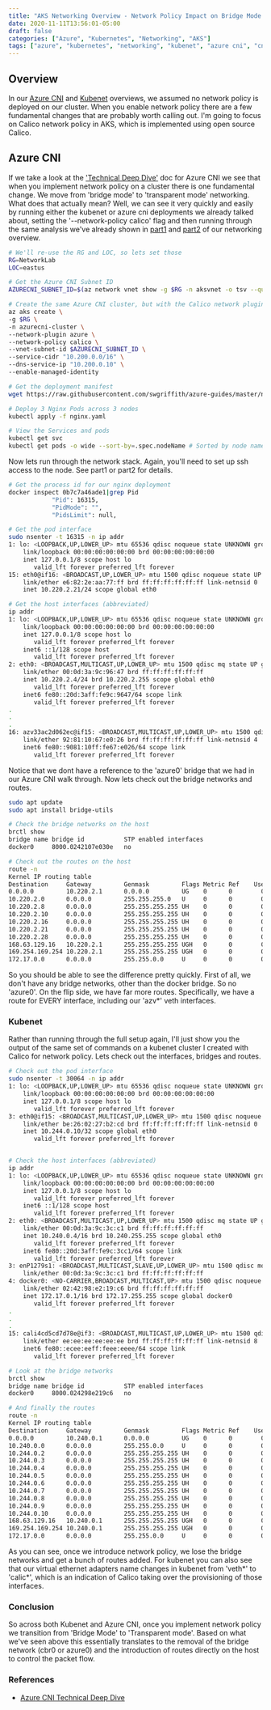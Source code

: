 ```yaml
---
title: "AKS Networking Overview - Network Policy Impact on Bridge Mode vs. Transparent"
date: 2020-11-11T13:56:01-05:00
draft: false
categories: ["Azure", "Kubernetes", "Networking", "AKS"]
tags: ["azure", "kubernetes", "networking", "kubenet", "azure cni", "cni", "aks", "bridge", "transparent"]
---
```


## Overview

In our [Azure CNI](../aks-networking-part1) and [Kubenet](../aks-networking-part1) overviews, we assumed no network policy is deployed on our cluster. When you enable network policy there are a few fundamental changes that are probably worth calling out. I'm going to focus on Calico network policy in AKS, which is implemented using open source Calico.

## Azure CNI

If we take a look at the ['Technical Deep Dive'](https://azure.microsoft.com/en-us/blog/integrating-azure-cni-and-calico-a-technical-deep-dive/) doc for Azure CNI we see that when you implement network policy on a cluster there is one fundamental change. We move from 'bridge mode' to 'transparent mode' networking. What does that actually mean? Well, we can see it very quickly and easily by running either the kubenet or azure cni deployments we already talked about, setting the '--network-policy calico' flag and then running through the same analysis we've already shown in [part1](../aks-networking-part1) and [part2](../aks-networking-part2) of our networking overview.

```bash
# We'll re-use the RG and LOC, so lets set those
RG=NetworkLab
LOC=eastus

# Get the Azure CNI Subnet ID
AZURECNI_SUBNET_ID=$(az network vnet show -g $RG -n aksvnet -o tsv --query "subnets[?name=='azurecni'].id")

# Create the same Azure CNI cluster, but with the Calico network plugin
az aks create \
-g $RG \
-n azurecni-cluster \
--network-plugin azure \
--network-policy calico \
--vnet-subnet-id $AZURECNI_SUBNET_ID \
--service-cidr "10.200.0.0/16" \
--dns-service-ip "10.200.0.10" \
--enable-managed-identity

# Get the deployment manifest
wget https://raw.githubusercontent.com/swgriffith/azure-guides/master/networking-overview/nginx.yaml

# Deploy 3 Nginx Pods across 3 nodes
kubectl apply -f nginx.yaml

# View the Services and pods
kubectl get svc
kubectl get pods -o wide --sort-by=.spec.nodeName # Sorted by node name
```

Now lets run through the network stack. Again, you'll need to set up ssh access to the node. See part1 or part2 for details.

```bash
# Get the process id for our nginx deployment
docker inspect 0b7c7a46ade1|grep Pid
            "Pid": 16315,
            "PidMode": "",
            "PidsLimit": null,

# Get the pod interface
sudo nsenter -t 16315 -n ip addr
1: lo: <LOOPBACK,UP,LOWER_UP> mtu 65536 qdisc noqueue state UNKNOWN group default qlen 1000
    link/loopback 00:00:00:00:00:00 brd 00:00:00:00:00:00
    inet 127.0.0.1/8 scope host lo
       valid_lft forever preferred_lft forever
15: eth0@if16: <BROADCAST,UP,LOWER_UP> mtu 1500 qdisc noqueue state UP group default qlen 1000
    link/ether e6:82:2e:aa:77:ff brd ff:ff:ff:ff:ff:ff link-netnsid 0
    inet 10.220.2.21/24 scope global eth0

# Get the host interfaces (abbreviated)
ip addr
1: lo: <LOOPBACK,UP,LOWER_UP> mtu 65536 qdisc noqueue state UNKNOWN group default qlen 1000
    link/loopback 00:00:00:00:00:00 brd 00:00:00:00:00:00
    inet 127.0.0.1/8 scope host lo
       valid_lft forever preferred_lft forever
    inet6 ::1/128 scope host
       valid_lft forever preferred_lft forever
2: eth0: <BROADCAST,MULTICAST,UP,LOWER_UP> mtu 1500 qdisc mq state UP group default qlen 1000
    link/ether 00:0d:3a:9c:96:47 brd ff:ff:ff:ff:ff:ff
    inet 10.220.2.4/24 brd 10.220.2.255 scope global eth0
       valid_lft forever preferred_lft forever
    inet6 fe80::20d:3aff:fe9c:9647/64 scope link
       valid_lft forever preferred_lft forever
.
.
.
16: azv33ac2d062ec@if15: <BROADCAST,MULTICAST,UP,LOWER_UP> mtu 1500 qdisc noqueue state UP group default qlen 1000
    link/ether 92:81:10:67:e0:26 brd ff:ff:ff:ff:ff:ff link-netnsid 4
    inet6 fe80::9081:10ff:fe67:e026/64 scope link
       valid_lft forever preferred_lft forever
```

Notice that we dont have a reference to the 'azure0' bridge that we had in our Azure CNI walk through. Now lets check out the bridge networks and routes.

```bash
sudo apt update
sudo apt install bridge-utils

# Check the bridge networks on the host
brctl show
bridge name bridge id           STP enabled interfaces
docker0     8000.0242107e030e   no

# Check out the routes on the host
route -n
Kernel IP routing table
Destination     Gateway         Genmask         Flags Metric Ref    Use Iface
0.0.0.0         10.220.2.1      0.0.0.0         UG    0      0        0 eth0
10.220.2.0      0.0.0.0         255.255.255.0   U     0      0        0 eth0
10.220.2.8      0.0.0.0         255.255.255.255 UH    0      0        0 azv590e0427f9b
10.220.2.10     0.0.0.0         255.255.255.255 UH    0      0        0 azv5638516250a
10.220.2.16     0.0.0.0         255.255.255.255 UH    0      0        0 azvc6db35c2bf7
10.220.2.21     0.0.0.0         255.255.255.255 UH    0      0        0 azv33ac2d062ec
10.220.2.28     0.0.0.0         255.255.255.255 UH    0      0        0 azva2bb7836522
168.63.129.16   10.220.2.1      255.255.255.255 UGH   0      0        0 eth0
169.254.169.254 10.220.2.1      255.255.255.255 UGH   0      0        0 eth0
172.17.0.0      0.0.0.0         255.255.0.0     U     0      0        0 docker0

```

So you should be able to see the difference pretty quickly. First of all, we don't have any bridge networks, other than the docker bridge. So no 'azure0'. On the flip side, we have far more routes. Specifically, we have a route for EVERY interface, including our 'azv*' veth interfaces. 

### Kubenet

Rather than running through the full setup again, I'll just show you the output of the same set of commands on a kubenet cluster I created with Calico for network policy. Lets check out the interfaces, bridges and routes.

```bash
# Check out the pod interface
sudo nsenter -t 30064 -n ip addr
1: lo: <LOOPBACK,UP,LOWER_UP> mtu 65536 qdisc noqueue state UNKNOWN group default qlen 1000
    link/loopback 00:00:00:00:00:00 brd 00:00:00:00:00:00
    inet 127.0.0.1/8 scope host lo
       valid_lft forever preferred_lft forever
3: eth0@if15: <BROADCAST,MULTICAST,UP,LOWER_UP> mtu 1500 qdisc noqueue state UP group default
    link/ether be:26:02:27:b2:cd brd ff:ff:ff:ff:ff:ff link-netnsid 0
    inet 10.244.0.10/32 scope global eth0
       valid_lft forever preferred_lft forever


# Check the host interfaces (abbreviated)
ip addr
1: lo: <LOOPBACK,UP,LOWER_UP> mtu 65536 qdisc noqueue state UNKNOWN group default qlen 1000
    link/loopback 00:00:00:00:00:00 brd 00:00:00:00:00:00
    inet 127.0.0.1/8 scope host lo
       valid_lft forever preferred_lft forever
    inet6 ::1/128 scope host
       valid_lft forever preferred_lft forever
2: eth0: <BROADCAST,MULTICAST,UP,LOWER_UP> mtu 1500 qdisc mq state UP group default qlen 1000
    link/ether 00:0d:3a:9c:3c:c1 brd ff:ff:ff:ff:ff:ff
    inet 10.240.0.4/16 brd 10.240.255.255 scope global eth0
       valid_lft forever preferred_lft forever
    inet6 fe80::20d:3aff:fe9c:3cc1/64 scope link
       valid_lft forever preferred_lft forever
3: enP1279s1: <BROADCAST,MULTICAST,SLAVE,UP,LOWER_UP> mtu 1500 qdisc mq master eth0 state UP group default qlen 1000
    link/ether 00:0d:3a:9c:3c:c1 brd ff:ff:ff:ff:ff:ff
4: docker0: <NO-CARRIER,BROADCAST,MULTICAST,UP> mtu 1500 qdisc noqueue state DOWN group default
    link/ether 02:42:98:e2:19:c6 brd ff:ff:ff:ff:ff:ff
    inet 172.17.0.1/16 brd 172.17.255.255 scope global docker0
       valid_lft forever preferred_lft forever
.
.
.
15: cali4cd5cd7d78e@if3: <BROADCAST,MULTICAST,UP,LOWER_UP> mtu 1500 qdisc noqueue state UP group default
    link/ether ee:ee:ee:ee:ee:ee brd ff:ff:ff:ff:ff:ff link-netnsid 8
    inet6 fe80::ecee:eeff:feee:eeee/64 scope link
       valid_lft forever preferred_lft forever

# Look at the bridge networks
brctl show
bridge name bridge id           STP enabled interfaces
docker0     8000.024298e219c6   no

# And finally the routes
route -n
Kernel IP routing table
Destination     Gateway         Genmask         Flags Metric Ref    Use Iface
0.0.0.0         10.240.0.1      0.0.0.0         UG    0      0        0 eth0
10.240.0.0      0.0.0.0         255.255.0.0     U     0      0        0 eth0
10.244.0.2      0.0.0.0         255.255.255.255 UH    0      0        0 cali16fcf5898b5
10.244.0.3      0.0.0.0         255.255.255.255 UH    0      0        0 calidb3c3076a20
10.244.0.4      0.0.0.0         255.255.255.255 UH    0      0        0 calie303d952cb6
10.244.0.5      0.0.0.0         255.255.255.255 UH    0      0        0 calia13e3da9825
10.244.0.6      0.0.0.0         255.255.255.255 UH    0      0        0 cali0b8d4f989c0
10.244.0.7      0.0.0.0         255.255.255.255 UH    0      0        0 calid51803d5b2f
10.244.0.8      0.0.0.0         255.255.255.255 UH    0      0        0 cali84427e61d61
10.244.0.9      0.0.0.0         255.255.255.255 UH    0      0        0 calidc7b59b68d8
10.244.0.10     0.0.0.0         255.255.255.255 UH    0      0        0 cali4cd5cd7d78e
168.63.129.16   10.240.0.1      255.255.255.255 UGH   0      0        0 eth0
169.254.169.254 10.240.0.1      255.255.255.255 UGH   0      0        0 eth0
172.17.0.0      0.0.0.0         255.255.0.0     U     0      0        0 docker0
```

As you can see, once we introduce network policy, we lose the bridge networks and get a bunch of routes added. For kubenet you can also see that our virtual ethernet adapters name changes in kubenet from 'veth*' to 'calic*', which is an indication of Calico taking over the provisioning of those interfaces.

### Conclusion

So across both Kubenet and Azure CNI, once you implement network policy we transition from 'Bridge Mode' to 'Transparent mode'. Based on what we've seen above this essentially translates to the removal of the bridge network (cbr0 or azure0) and the introduction of routes directly on the host to control the packet flow.

### References

* [Azure CNI Technical Deep Dive](https://azure.microsoft.com/en-us/blog/integrating-azure-cni-and-calico-a-technical-deep-dive/)
